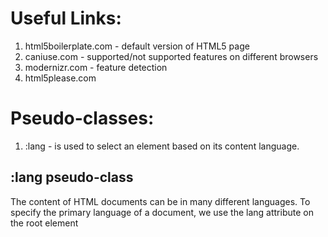 # Useful Links:
1. html5boilerplate.com - default version of HTML5 page
2. caniuse.com - supported/not supported features on different browsers
3. modernizr.com - feature detection
4. html5please.com

# Pseudo-classes:
1. :lang - is used to select an element based on its content language.

## :lang pseudo-class
The content of HTML documents can be in many different languages. To specify the primary language of a document, we use the lang attribute on the root element <html lang="en">
